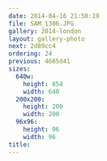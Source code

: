 ```yaml
---
date: 2014-04-16 21:50:19
file: SAM_1306.JPG
gallery: 2014-london
layout: gallery-photo
next: 2d89cc4
ordering: 24
previous: 4685d41
sizes:
  640w:
    height: 854
    width: 640
  200x200:
    height: 200
    width: 200
  96x96:
    height: 96
    width: 96
title: 
---
```

